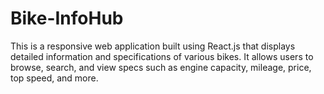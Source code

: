 # Bike-InfoHub
This is a responsive web application built using React.js that displays detailed information and specifications of various bikes. It allows users to browse, search, and view specs such as engine capacity, mileage, price, top speed, and more.
